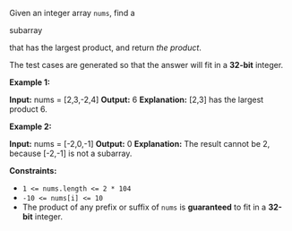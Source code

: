 Given an integer array `nums`, find a

subarray

that has the largest product, and return _the product_.

The test cases are generated so that the answer will fit in a **32-bit** integer.

**Example 1:**

**Input:** nums = \[2,3,-2,4\]
**Output:** 6
**Explanation:** \[2,3\] has the largest product 6.

**Example 2:**

**Input:** nums = \[-2,0,-1\]
**Output:** 0
**Explanation:** The result cannot be 2, because \[-2,-1\] is not a subarray.

**Constraints:**

*   `1 <= nums.length <= 2 * 104`
*   `-10 <= nums[i] <= 10`
*   The product of any prefix or suffix of `nums` is **guaranteed** to fit in a **32-bit** integer.